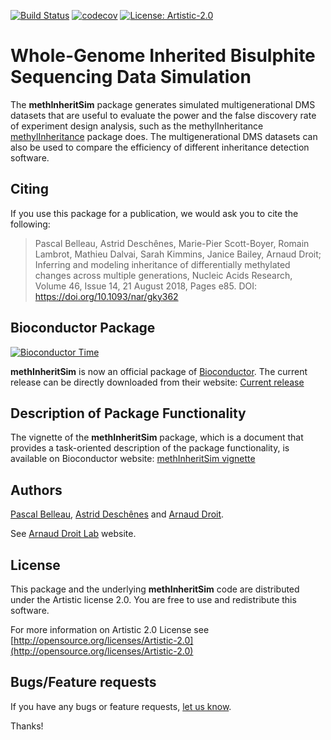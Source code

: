 [![Build Status](https://travis-ci.org/belleau/methInheritSim.svg?branch=master)](https://travis-ci.org/belleau/methInheritSim)
[![codecov](https://codecov.io/gh/belleau/methInheritSim/branch/master/graph/badge.svg)](https://codecov.io/gh/belleau/methInheritSim)
[![License: Artistic-2.0](https://img.shields.io/badge/License-Artistic%202.0-0298c3.svg)](https://opensource.org/licenses/Artistic-2.0)

# Whole-Genome Inherited Bisulphite Sequencing Data Simulation #

The **methInheritSim** package generates simulated multigenerational DMS datasets that are useful to evaluate the power and the false discovery rate of experiment design analysis, such as the methylInheritance [methylInheritance](http://bioconductor.org/packages/methylInheritance) package does. The multigenerational DMS datasets can also be used to compare the efficiency of different inheritance detection software.

## Citing ##

If you use this package for a publication, we would ask you to cite the 
following:

> Pascal Belleau, Astrid Deschênes, Marie-Pier Scott-Boyer, Romain Lambrot, Mathieu Dalvai, Sarah Kimmins, Janice Bailey, Arnaud Droit; Inferring and modeling inheritance of differentially methylated changes across multiple generations, Nucleic Acids Research, Volume 46, Issue 14, 21 August 2018, Pages e85. DOI: https://doi.org/10.1093/nar/gky362


## Bioconductor Package ##

[![Bioconductor Time](http://bioconductor.org/shields/years-in-bioc/methInheritSim.svg)](http://bioconductor.org/packages/release/bioc/html/methInheritSim.html "Bioconductor status")

**methInheritSim** is now an official package of [Bioconductor](http://bioconductor.org/). The current release can be directly downloaded from their website:
[Current release](http://bioconductor.org/packages/methInheritSim)


## Description of Package Functionality ##

The vignette of the **methInheritSim** package, which is a document that provides a task-oriented description of the package functionality, is available on Bioconductor website: [methInheritSim vignette](http://bioconductor.org/packages/release/bioc/vignettes/methInheritSim/inst/doc/methInheritSim.html)


## Authors ##

[Pascal Belleau](http://ca.linkedin.com/in/pascalbelleau "Pascal Belleau"),
[Astrid Desch&ecirc;nes](http://ca.linkedin.com/in/astriddeschenes "Astrid Desch&ecirc;nes")
and [Arnaud Droit](http://ca.linkedin.com/in/drarnaud "Arnaud Droit").

See [Arnaud Droit Lab](http://bioinformatique.ulaval.ca "Arnaud Droit Lab") 
website.


## License ##

This package and the underlying **methInheritSim** code are distributed under the 
Artistic license 2.0. You are free to use and redistribute this software. 

For more information on Artistic 2.0 License see
[http://opensource.org/licenses/Artistic-2.0](http://opensource.org/licenses/Artistic-2.0)


## Bugs/Feature requests ##

If you have any bugs or feature requests, 
[let us know](https://github.com/belleau/methInheritSim/issues). 

Thanks!
